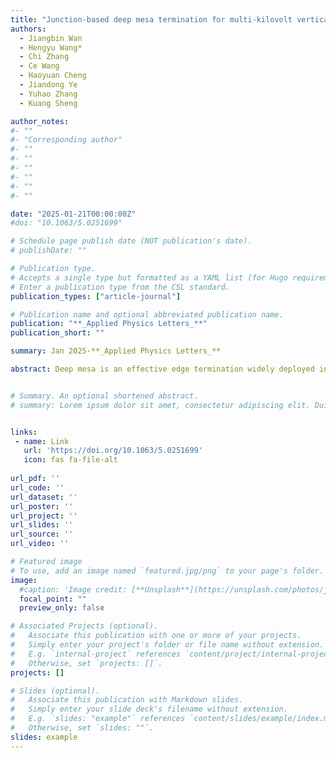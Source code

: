 ```yaml
---
title: "Junction-based deep mesa termination for multi-kilovolt vertical β-Ga2O3 power devices"
authors:
  - Jiangbin Wan 
  - Hengyu Wang*
  - Chi Zhang
  - Ce Wang
  - Haoyuan Cheng
  - Jiandong Ye
  - Yuhao Zhang
  - Kuang Sheng

author_notes:
#- ""
#- "Corresponding author"
#- ""
#- ""
#- ""
#- ""
#- ""
#- ""

date: "2025-01-21T00:00:00Z"
#doi: "10.1063/5.0251699"

# Schedule page publish date (NOT publication's date).
# publishDate: ""

# Publication type.
# Accepts a single type but formatted as a YAML list (for Hugo requirements).
# Enter a publication type from the CSL standard.
publication_types: ["article-journal"]

# Publication name and optional abbreviated publication name.
publication: "**_Applied Physics Letters_**"
publication_short: ""

summary: Jan 2025·**_Applied Physics Letters_**

abstract: Deep mesa is an effective edge termination widely deployed in high-voltage power devices. However, its effectiveness requires the minimal distance between mesa and electrode edge and is susceptible to charges in the dielectric passivation, posing challenges in practical implementation. Here, we propose a deep mesa termination encapsulated by p-type materials, which functions as a reduced-surface-field (RESURF) structure and enables a wide design and process window. We demonstrate the RESURF-mesa design in vertical Ga3O3 diodes. In this design, a 5 μm deep mesa, which is intentionally not aligned with the anode edge, is encapsulated by p-type nickel oxide (NiO). This termination has been applied to devices on three Ga_{2}O_{3} wafers with epitaxial doping concentrations ranging from 1.2 × 1016 to 5 × 1016 cm−3, enabling an average one-dimensional junction field of 4.2–4.4 MV/cm in all wafers. Additionally, the diode with 1.2 × 1016 cm−3 doping achieves a specific on-resistance (RON,sp) of 4.05 mΩ·cm2 and a breakdown voltage of 3214 V, resulting in a power figure of merit of 2.55 GW/cm2, which is among the highest in multi-kilovolt β-Ga2O3 diodes. The above results demonstrate the RESURF-mesa termination as a versatile and effective solution for wide bandgap and ultra-wide bandgap power devices.


# Summary. An optional shortened abstract.
# summary: Lorem ipsum dolor sit amet, consectetur adipiscing elit. Duis posuere tellus ac convallis placerat. Proin tincidunt magna sed ex sollicitudin condimentum.


links:
 - name: Link
   url: 'https://doi.org/10.1063/5.0251699'
   icon: fas fa-file-alt
   
url_pdf: ''
url_code: ''
url_dataset: ''
url_poster: ''
url_project: ''
url_slides: ''
url_source: ''
url_video: ''

# Featured image
# To use, add an image named `featured.jpg/png` to your page's folder. 
image:
  #caption: 'Image credit: [**Unsplash**](https://unsplash.com/photos/jdD8gXaTZsc)'
  focal_point: ""
  preview_only: false

# Associated Projects (optional).
#   Associate this publication with one or more of your projects.
#   Simply enter your project's folder or file name without extension.
#   E.g. `internal-project` references `content/project/internal-project/index.md`.
#   Otherwise, set `projects: []`.
projects: []

# Slides (optional).
#   Associate this publication with Markdown slides.
#   Simply enter your slide deck's filename without extension.
#   E.g. `slides: "example"` references `content/slides/example/index.md`.
#   Otherwise, set `slides: ""`.
slides: example
---
```

